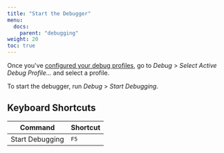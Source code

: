 ```yaml
---
title: "Start the Debugger"
menu:
  docs:
    parent: "debugging"
weight: 20
toc: true
---
```


Once you've [configured your debug profiles](/debugging/setting-up/), go to
<cite>Debug</cite> &gt; <cite>Select Active Debug Profile...</cite> and select
a profile.

To start the debugger, run <cite>Debug</cite> &gt; <cite>Start
Debugging</cite>.

## Keyboard Shortcuts

| Command         | Shortcut      |
| --------------- | ------------- |
| Start Debugging | <kbd>F5</kbd> |
